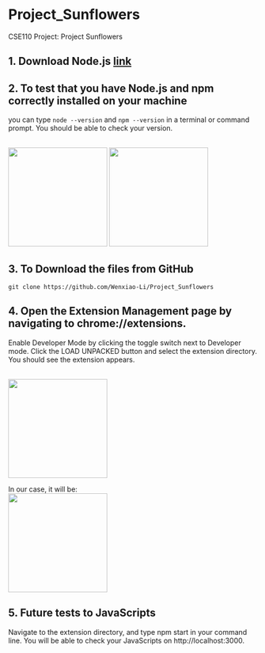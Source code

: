 # Project_Sunflowers
CSE110 Project: Project Sunflowers




## 1.	Download Node.js [link](https://nodejs.org/en/download/)

## 2.	To test that you have Node.js and npm correctly installed on your machine

you can type 
``` node --version ``` and ```npm --version``` in a terminal or command prompt. You should be able to check your version.

<br>
<img src="./assets/Instruction_0.png" style="width:200px;" >
<img src="./assets/Instruction_1.png" style="width:200px;" >

## 3. To Download the files from GitHub


```git clone https://github.com/Wenxiao-Li/Project_Sunflowers```


## 4. Open the Extension Management page by navigating to chrome://extensions. 

Enable Developer Mode by clicking the toggle switch next to Developer mode. Click the LOAD UNPACKED button and select the extension directory. You should see the extension appears.

<br>
<img src="./assets/Instruction_2.png" style="width:200px;" >

In our case, it will be:
<br>
<img src="./assets/Instruction_3.png" style="width:200px;" >


## 5. Future tests to JavaScripts

Navigate to the extension directory, and type npm start in your command line. You will be able to check your JavaScripts on http://localhost:3000.


